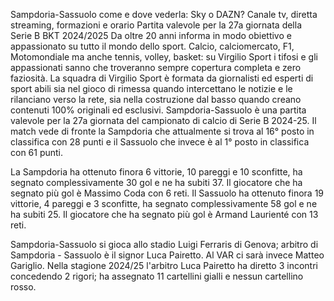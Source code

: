 Sampdoria-Sassuolo come e dove vederla: Sky o DAZN? Canale tv, diretta streaming, formazioni e orario
Partita valevole per la 27a giornata della Serie B BKT 2024/2025
Da oltre 20 anni informa in modo obiettivo e appassionato su tutto il mondo dello sport. Calcio, calciomercato, F1, Motomondiale ma anche tennis, volley, basket: su Virgilio Sport i tifosi e gli appassionati sanno che troveranno sempre copertura completa e zero faziosità. La squadra di Virgilio Sport è formata da giornalisti ed esperti di sport abili sia nel gioco di rimessa quando intercettano le notizie e le rilanciano verso la rete, sia nella costruzione dal basso quando creano contenuti 100% originali ed esclusivi.
Sampdoria-Sassuolo è una partita valevole per la 27a giornata del campionato di calcio di Serie B 2024-25. Il match vede di fronte la Sampdoria che attualmente si trova al 16° posto in classifica con 28 punti e il Sassuolo che invece è al 1° posto in classifica con 61 punti.

La Sampdoria ha ottenuto finora 6 vittorie, 10 pareggi e 10 sconfitte, ha segnato complessivamente 30 gol e ne ha subiti 37. Il giocatore che ha segnato più gol è Massimo Coda con 6 reti.
Il Sassuolo ha ottenuto finora 19 vittorie, 4 pareggi e 3 sconfitte, ha segnato complessivamente 58 gol e ne ha subiti 25. Il giocatore che ha segnato più gol è Armand Laurienté con 13 reti.

Sampdoria-Sassuolo si gioca allo stadio Luigi Ferraris di Genova; arbitro di Sampdoria - Sassuolo è il signor Luca Pairetto. Al VAR ci sarà invece Matteo Gariglio. Nella stagione 2024/25 l'arbitro Luca Pairetto ha diretto 3 incontri concedendo 2 rigori; ha assegnato 11 cartellini gialli e nessun cartellino rosso.
